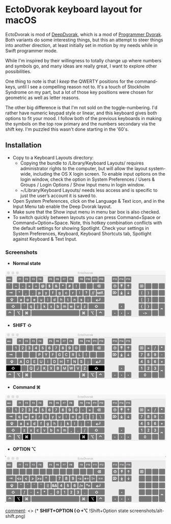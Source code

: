 EctoDvorak keyboard layout for macOS
===========

EctoDvorak is mod of [DeepDvorak](https://github.com/vbauerster/DeepDvorak), which is a mod of [Programmer Dvorak](http://www.kaufmann.no/roland/dvorak/index.html). Both variants do some interesting things, but this an attempt to steer things into another direction, at least initially set in motion by my needs while in Swift programmer mode.

While I'm inspired by their willingness to totally change up where numbers and symbols go, and many ideas are really great, I want to explore other possibilities.

One thing to note is that I *keep* the QWERTY positions for the command-keys, until I see a compelling reason not to. It's a touch of Stockholm Syndrome on my part, but a lot of those key positions were chosen for geometric as well as letter reasons.

The other big difference is that I'm not sold on the toggle-numbering. I'd rather have numeric keypad style or linear, and this keyboard gives both options to fit your mood. I follow both of the previous keyboards in making the symbols on the top row primary and the numbers secondary via the shift key. I'm puzzled this wasn't done starting in the '60's.

## Installation

 * Copy to a Keyboard Layouts directory:
   * Copying the bundle to /Library/Keyboard Layouts/ requires administrator rights to the computer, but will allow the layout system-wide, including the OS X login screen. To enable input options on the login window, check the option in System Preferences / Users & Groups / Login Options / Show Input menu in login window.
	* ~/Library/Keyboard Layouts/ needs less access and is specific to just the user’s account it is saved to.
 * Open System Preferences, click on the Language & Text icon, and in the Input Menu tab enable the Deep Dvorak layout.
 * Make sure that the Show input menu in menu bar box is also checked.
 * To switch quickly between layouts you can press Command+Space or Command+Option+Space. Note, this hotkey combination conflicts with the default settings for showing Spotlight. Check your settings in System Preferences, Keyboard, Keyboard Shortcuts tab, Spotlight against Keyboard & Text Input.

### Screenshots

* **Normal state**

![Normal state](screenshots/normal.png)

* **SHIFT ⇧**

![Shift state](screenshots/shift.png)

[comment]: <> (* **Caps lock ⇪** !Shift state screenshots/caps.png)

* **Command ⌘**

![Command state](screenshots/h-cmd.png)

* **OPTION ⌥**

![Option state](screenshots/alt.png)

[comment]: <> (* **SHIFT+OPTION  (⇧+⌥** !Shift+Option state screenshots/alt-shift.png)

[comment]: <> (* **Dead state** !Dead state screenshots/dead.png)
